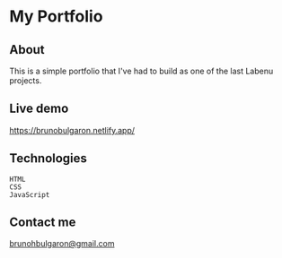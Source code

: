 # My Portfolio

## About

This is a simple portfolio that I've had to build as one of the last Labenu projects.

## Live demo

https://brunobulgaron.netlify.app/

## Technologies

    HTML
    CSS
    JavaScript

## Contact me

brunohbulgaron@gmail.com
